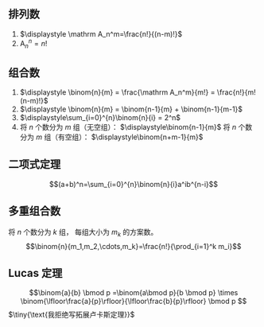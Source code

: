 ## 排列数

1.  $\displaystyle \mathrm A_n^m=\frac{n!}{(n-m)!}$
2.  $\mathrm A_n^n = n!$

## 组合数

1.  $\displaystyle \binom{n}{m} = \frac{\mathrm A_n^m}{m!} = \frac{n!}{m!(n-m)!}$
2.  $\displaystyle \binom{n}{m} = \binom{n-1}{m} + \binom{n-1}{m-1}$
3.  $\displaystyle\sum_{i=0}^{n}\binom{n}{i} = 2^n$
4.  将 $n$ 个数分为 $m$ 组（无空组）： $\displaystyle\binom{n-1}{m}$
    将 $n$ 个数分为 $m$ 组（有空组）： $\displaystyle\binom{n+m-1}{m}$

## 二项式定理

$$(a+b)^n=\sum_{i=0}^{n}\binom{n}{i}a^ib^{n-i}$$

<div style="page-break-after: always;"></div>

## 多重组合数

将 $n$ 个数分为 $k$ 组， 每组大小为 $m_k$ 的方案数。
$$\binom{n}{m_1,m_2,\cdots,m_k}=\frac{n!}{\prod_{i=1}^k m_i}$$

## Lucas 定理

$$\binom{a}{b} \bmod p =\binom{a\bmod p}{b \bmod p} \times \binom{\lfloor\frac{a}{p}\rfloor}{\lfloor\frac{b}{p}\rfloor} \bmod p $$
$\tiny{\text{我拒绝写拓展卢卡斯定理}}$